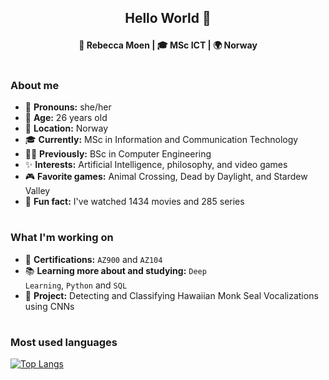 
## <p align="center">  Hello World 👋 </p>

__<p align="center"> 👸 Rebecca Moen | 🎓 MSc ICT | 🌍 Norway </p>__

#

### __About me__
- 👸 __Pronouns:__ she/her
- 🌱 __Age:__ 26 years old
- 🏡 __Location:__ Norway
- 🎓 __Currently:__ MSc in Information and Communication Technology
- 👩‍🎓 __Previously:__ BSc in Computer Engineering
- ✨ __Interests:__ Artificial Intelligence, philosophy, and video games
- 🎮 __Favorite games:__ Animal Crossing, Dead by Daylight, and Stardew Valley
- 💬 __Fun fact:__  I've watched 1434 movies and 285 series

#
  
### __What I'm working on__
- 📜 __Certifications:__ <code>AZ900</code> and <code>AZ104</code>
- 📚 __Learning more about and studying:__ <code>Deep Learning</code>, <code>Python</code> and <code>SQL</code>
- 🦭 __Project:__ Detecting and Classifying Hawaiian Monk Seal Vocalizations using CNNs

#

### __Most used languages__
[![Top Langs](https://github-readme-stats-rebeccamoen.vercel.app/api/top-langs/?username=rebeccamoen&layout=compact&count_private=true&exclude_repo=github-readme-stats&&theme=dracula&hide_title=true)](https://github.com/anuraghazra/github-readme-stats) 
<!-- https://vercel.com/dashboard -->

<!--
**rebeccamoen/rebeccamoen** is a ✨ _special_ ✨ repository because its `README.md` (this file) appears on your GitHub profile.

Here are some ideas to get you started:

- 🔭 I’m currently working on ...
- 🌱 I’m currently learning ...
- 👯 I’m looking to collaborate on ...
- 🤔 I’m looking for help with ...
- 💬 Ask me about ...
- 📫 How to reach me: ...
- 😄 Pronouns: ...
- ⚡ Fun fact: ...
-->
